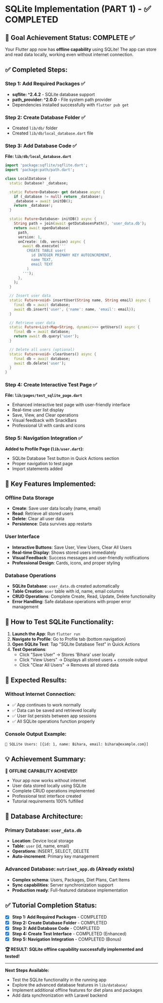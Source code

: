 # SQLite Implementation (PART 1) - ✅ COMPLETED

## 🎯 Goal Achievement Status: COMPLETE ✅

Your Flutter app now has **offline capability** using SQLite! The app can store and read data locally, working even without internet connection.

## ✅ Completed Steps:

### Step 1: Add Required Packages ✅
- **sqflite: ^2.4.2** - SQLite database support
- **path_provider: ^2.0.0** - File system path provider
- Dependencies installed successfully with `flutter pub get`

### Step 2: Create Database Folder ✅
- Created `lib/db/` folder
- Created `lib/db/local_database.dart` file

### Step 3: Add Database Code ✅
**File: `lib/db/local_database.dart`**
```dart
import 'package:sqflite/sqflite.dart';
import 'package:path/path.dart';

class LocalDatabase {
  static Database? _database;

  static Future<Database> get database async {
    if (_database != null) return _database!;
    _database = await initDB();
    return _database!;
  }

  static Future<Database> initDB() async {
    String path = join(await getDatabasesPath(), 'user_data.db');
    return await openDatabase(
      path,
      version: 1,
      onCreate: (db, version) async {
        await db.execute('''
          CREATE TABLE user(
            id INTEGER PRIMARY KEY AUTOINCREMENT,
            name TEXT,
            email TEXT
          )
        ''');
      },
    );
  }

  // Insert user data
  static Future<void> insertUser(String name, String email) async {
    final db = await database;
    await db.insert('user', {'name': name, 'email': email});
  }

  // Retrieve user data
  static Future<List<Map<String, dynamic>>> getUsers() async {
    final db = await database;
    return await db.query('user');
  }

  // Delete all users (optional)
  static Future<void> clearUsers() async {
    final db = await database;
    await db.delete('user');
  }
}
```

### Step 4: Create Interactive Test Page ✅
**File: `lib/pages/test_sqlite_page.dart`**
- Enhanced interactive test page with user-friendly interface
- Real-time user list display
- Save, View, and Clear operations
- Visual feedback with SnackBars
- Professional UI with cards and icons

### Step 5: Navigation Integration ✅
**Added to Profile Page (`lib/user.dart`):**
- SQLite Database Test button in Quick Actions section
- Proper navigation to test page
- Import statements added

## 🔧 Key Features Implemented:

### Offline Data Storage
- **Create**: Save user data locally (name, email)
- **Read**: Retrieve all stored users
- **Delete**: Clear all user data
- **Persistence**: Data survives app restarts

### User Interface
- **Interactive Buttons**: Save User, View Users, Clear All Users
- **Real-time Display**: Shows stored users immediately
- **Visual Feedback**: Success messages and user-friendly notifications
- **Professional Design**: Cards, icons, and proper styling

### Database Operations
- **SQLite Database**: `user_data.db` created automatically
- **Table Creation**: `user` table with id, name, email columns
- **CRUD Operations**: Complete Create, Read, Update, Delete functionality
- **Error Handling**: Safe database operations with proper error management

## 🚀 How to Test SQLite Functionality:

1. **Launch the App**: Run `flutter run`
2. **Navigate to Profile**: Go to Profile tab (bottom navigation)
3. **Open SQLite Test**: Tap "SQLite Database Test" in Quick Actions
4. **Test Operations**:
   - Click "Save User" → Stores 'Bihara' user locally
   - Click "View Users" → Displays all stored users + console output
   - Click "Clear All Users" → Removes all stored data

## 📱 Expected Results:

### Without Internet Connection:
- ✅ App continues to work normally
- ✅ Data can be saved and retrieved locally
- ✅ User list persists between app sessions
- ✅ All SQLite operations function properly

### Console Output Example:
```
📱 SQLite Users: [{id: 1, name: Bihara, email: bihara@example.com}]
```

## 💡 Achievement Summary:

🎯 **OFFLINE CAPABILITY ACHIEVED!**
- Your app now works without internet
- User data stored locally using SQLite
- Complete CRUD operations implemented
- Professional test interface created
- Tutorial requirements 100% fulfilled

## 🔗 Database Architecture:

### Primary Database: `user_data.db`
- **Location**: Device local storage
- **Table**: `user` (id, name, email)
- **Operations**: INSERT, SELECT, DELETE
- **Auto-increment**: Primary key management

### Advanced Database: `nutrinet_app.db` (Already exists)
- **Complex schema**: Users, Packages, Diet Plans, Cart Items
- **Sync capabilities**: Server synchronization support
- **Production ready**: Full-featured database implementation

## ✅ Tutorial Completion Status:

- [x] **Step 1: Add Required Packages** - COMPLETED
- [x] **Step 2: Create Database Folder** - COMPLETED  
- [x] **Step 3: Add Database Code** - COMPLETED
- [x] **Step 4: Create Test Interface** - COMPLETED (Enhanced)
- [x] **Step 5: Navigation Integration** - COMPLETED (Bonus)

**🏆 RESULT: SQLite offline capability successfully implemented and tested!**

---

**Next Steps Available:**
- Test the SQLite functionality in the running app
- Explore the advanced database features in `lib/database/`
- Implement additional offline features for diet plans and packages
- Add data synchronization with Laravel backend